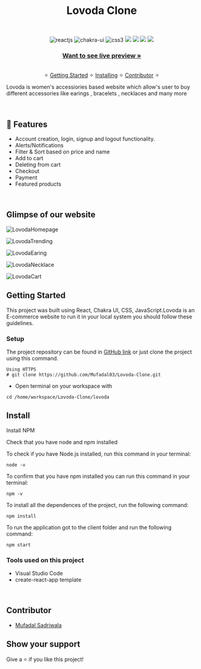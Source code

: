 <h1 align="center">Lovoda Clone</h1> 
<br />
<p align="center">
    <img src="https://img.shields.io/badge/React-20232A?style=for-the-badge&logo=react&logoColor=61DAFB" alt="reactjs" />
    <img src="https://img.shields.io/badge/Chakra%20UI-3bc7bd?style=for-the-badge&logo=chakraui&logoColor=white" alt="chakra-ui"/>
    <img src="https://img.shields.io/badge/CSS3-1572B6?style=for-the-badge&logo=css3&logoColor=white" alt="css3"/>   
    <img src="https://img.shields.io/badge/NPM-%23000000.svg?style=for-the-badge&logo=npm&logoColor=white" />
    <img src="https://img.shields.io/badge/html-%2320232a.svg?style=for-the-badge&logo=HTML&logoColor=%2361DAFB" />
    <img src="https://img.shields.io/badge/CSS-%2320232a.svg?style=for-the-badge&logo=CSS&logoColor=%2361DAFB" />
    <img src="https://img.shields.io/badge/JS-%2320232a.svg?style=for-the-badge&logo=CSS&logoColor=%2361DAFB" />
    
    
</p>

<h3 align="center"><a href="https://lovoda-by-muffi.netlify.app"><strong>Want to see live preview »</strong></a></h3>

<p align="center"> 
    <br />&#10023;
    <a href="#Getting-Started">Getting Started</a> &#10023; <a href="#Install">Installing</a> &#10023;    
    <a href="#Contributor">Contributor</a> &#10023;
  </p>
  
   Lovoda is women's accessiories based website which allow's user to buy different accessories like earings , bracelets , necklaces and many more

<br />


## 🚀 Features
- Account creation, login, signup and logout functionality.
- Alerts/Notifications
- Filter & Sort based on price and name
- Add to cart
- Deleting from cart
- Checkout
- Payment
- Featured products

<br/>

## Glimpse of our website 


![LovodaHomepage](https://user-images.githubusercontent.com/101393298/190651697-934d2788-ea4d-4144-96e8-52fa96a3243c.png)

![LovodaTrending](https://user-images.githubusercontent.com/101393298/190651731-b23e36d7-c4b1-41e7-bf22-dae60b8ad3ad.png)

![LovodaEaring](https://user-images.githubusercontent.com/101393298/190651750-26e52717-33b7-4155-ab22-e6e51be9423f.png)

![LovodaNecklace](https://user-images.githubusercontent.com/101393298/190651804-b48e442c-f48a-4fb6-a89a-da029bf39001.png)

![LovodaCart](https://user-images.githubusercontent.com/101393298/190651832-0d7f1855-917a-47fe-815f-02e381261c8f.png)



## Getting Started

This project was built using React, Chakra UI, CSS, JavaScript.Lovoda is an E-commerce website to run it in your local system you should follow these guidelines.

### Setup


The project repository can be found in [GitHub link](https://github.com/Mufadal03/Lovoda-Clone.git) or just clone the project using this command. 


```
Using HTTPS
# git clone https://github.com/Mufadal03/Lovoda-Clone.git
```

+ Open terminal on your workspace with

```
cd /home/workspace/Lovoda-Clone/lovoda
```


## Install

Install NPM

Check that you have node and npm installed

To check if you have Node.js installed, run this command in your terminal:


```
node -v
```

To confirm that you have npm installed you can run this command in your terminal:


```
npm -v
```


To install all the dependences of the project, run the following command:


```
npm install
```


To run the application got to the client folder and run the following command:

```
npm start
```


### Tools used on this project

- Visual Studio Code
- create-react-app template


<br/>

## Contributor
- [Mufadal Sadriwala](https://github.com/Mufadal03)



## Show your support

Give a ⭐ if you like this project!

